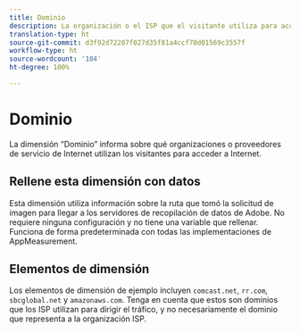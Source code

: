 ```yaml
---
title: Dominio
description: La organización o el ISP que el visitante utiliza para acceder a Internet.
translation-type: ht
source-git-commit: d3f92d72207f027d35f81a4ccf70d01569c3557f
workflow-type: ht
source-wordcount: '104'
ht-degree: 100%

---
```



# Dominio

La dimensión “Dominio” informa sobre qué organizaciones o proveedores de servicio de Internet utilizan los visitantes para acceder a Internet.

## Rellene esta dimensión con datos

Esta dimensión utiliza información sobre la ruta que tomó la solicitud de imagen para llegar a los servidores de recopilación de datos de Adobe. No requiere ninguna configuración y no tiene una variable que rellenar. Funciona de forma predeterminada con todas las implementaciones de AppMeasurement.

## Elementos de dimensión

Los elementos de dimensión de ejemplo incluyen `comcast.net`, `rr.com`, `sbcglobal.net` y `amazonaws.com`. Tenga en cuenta que estos son dominios que los ISP utilizan para dirigir el tráfico, y no necesariamente el dominio que representa a la organización ISP.
